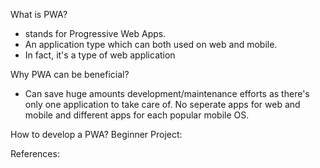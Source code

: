 What is PWA?
 - stands for Progressive Web Apps.
 - An application type which can both used on web and mobile.
 - In fact, it's a type of web application 
 
 
Why PWA can be beneficial?
- Can save huge amounts development/maintenance efforts as there's only one application to take care of.
  No seperate apps for web and mobile and different apps for each popular mobile OS.
  
  
How to develop a PWA?
 Beginner Project:
 






  
  
  
  References:
  











 
 
 
